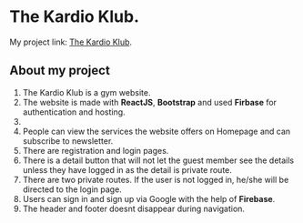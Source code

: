 # The Kardio Klub.


My project link: [The Kardio Klub](https:/app/kardioklub-8494e.web.).

## About my project
<ol>
    <li>The Kardio Klub is a gym website.</li>
    <li>The website is made with <b>ReactJS</b>, <b>Bootstrap</b> and used <b>Firbase</b> for authentication and hosting.<li>
    <li>People can view the services the website offers on Homepage and can subscribe to newsletter.</li>
    <li>There are registration and login pages.</li>
    <li>There is a detail button that will not let the guest member see the details unless they have logged in as the detail is private route.
    <li>There are two private routes. If the user is not logged in, he/she will be directed to the login page.</li>
    <li>Users can sign in and sign up via Google with the help of <b>Firebase</b>.</li>
    <li>The header and footer doesnt disappear during navigation.</li>
</ol>